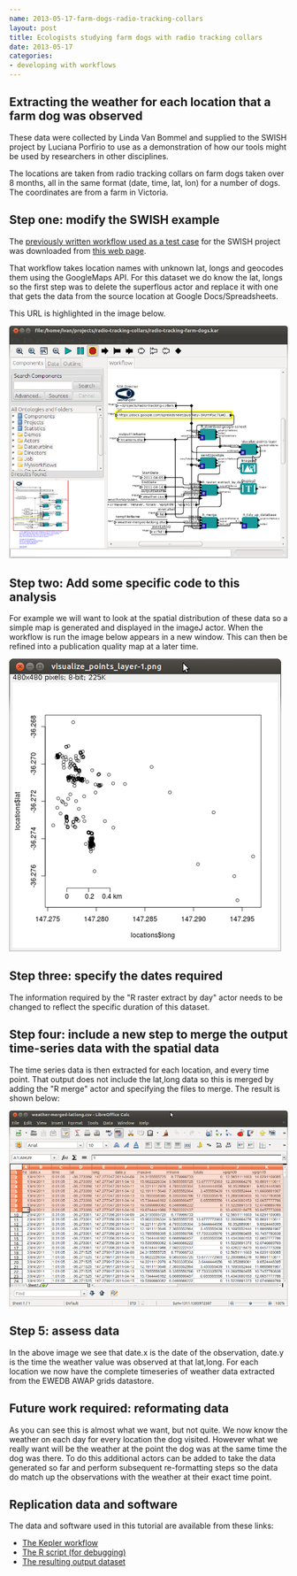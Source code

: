 ```yaml
---
name: 2013-05-17-farm-dogs-radio-tracking-collars
layout: post
title: Ecologists studying farm dogs with radio tracking collars
date: 2013-05-17
categories: 
- developing with workflows
---
```


## Extracting the weather for each location that a farm dog was observed
These data were collected by Linda Van Bommel and supplied
to the SWISH project by Luciana Porfirio to use as a demonstration of how our tools might be used by researchers in other disciplines. 

The locations are
taken from radio tracking collars on farm dogs taken over 8 months,
all in the same format (date, time, lat, lon) for a number of
dogs. The coordinates are from a farm in Victoria.

## Step one: modify the SWISH example
The [previously written workflow used as a test case](/2013/05/extract-awap-data-4-locations/) for the SWISH project was downloaded from [this web page](/tools/ExtractAWAPdata4locations/extract-awap.html).

That workflow takes location names with unknown lat, longs and geocodes them using the GoogleMaps API.  For this dataset we do know the lat, longs so the first step was to delete the superflous actor and replace it with one that gets the data from the source location at Google Docs/Spreadsheets.

This URL is highlighted in the image below.

![farm-dogs-sws.png](/images/farm-dogs-sws.png)
    
## Step two: Add some specific code to this analysis
For example we will want to look at the spatial distribution of these data so a simple map is generated and displayed in the imageJ actor.  When the workflow is run the image below appears in a new window.  This can then be refined into a publication quality map at a later time.

![farm-dogs-map.png](/images/farm-dogs-map.png)
    
## Step three: specify the dates required
The information required by the "R raster extract by day" actor needs to be changed to reflect the specific duration of this dataset.

## Step four: include a new step to merge the output time-series data with the spatial data 
The time series data is then extracted for each location, and every time point.  That output does not include the lat,long data so this is merged by adding the "R merge" actor and specifying the files to merge.  The result is shown below: 

![farm-dogs-data.png](/images/farm-dogs-data.png)

## Step 5: assess data 
In the above image we see that date.x is the date of the observation, date.y is the time the weather value was observed at that lat,long.  For each location we now have the complete timeseries of weather data extracted from the EWEDB AWAP grids datastore. 

## Future work required: reformating data 
As you can see this is almost what we want, but not quite.  We now know the weather on each day for every location the dog visited. However what we really want will be the weather at the point the dog was at the same time the dog was there.  To do this additional actors can be added to take the data generated so far and perform subsequent re-formatting steps so the data do match up the observations with the weather at their exact time point.

## Replication data and software
The data and software used in this tutorial are available from these links:

- [The Kepler workflow](/farmdogs/radio-tracking-farm-dogs.kar)
- [The R script (for debugging)](/farmdogs/radio-tracking-farm-dogs.kar)
- [The resulting output dataset](/farmdogs/weather-merged-latlong.csv)
